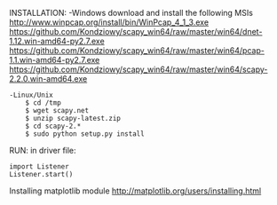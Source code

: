INSTALLATION:
	-Windows
		download and install the following MSIs
			http://www.winpcap.org/install/bin/WinPcap_4_1_3.exe
			https://github.com/Kondziowy/scapy_win64/raw/master/win64/dnet-1.12.win-amd64-py2.7.exe
			https://github.com/Kondziowy/scapy_win64/raw/master/win64/pcap-1.1.win-amd64-py2.7.exe
			https://github.com/Kondziowy/scapy_win64/raw/master/win64/scapy-2.2.0.win-amd64.exe
			
	-Linux/Unix
		$ cd /tmp
		$ wget scapy.net
		$ unzip scapy-latest.zip
		$ cd scapy-2.*
		$ sudo python setup.py install
		
RUN:
	in driver file:
	
	import Listener
	Listener.start()

Installing matplotlib module
http://matplotlib.org/users/installing.html
